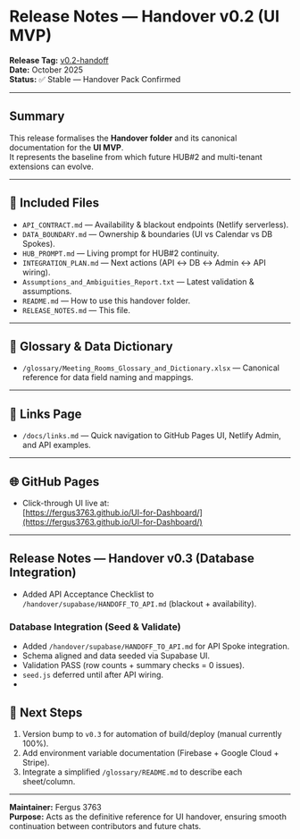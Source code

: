 # Release Notes — Handover v0.2 (UI MVP)

**Release Tag:** [v0.2-handoff](https://github.com/Fergus3763/UI-for-Dashboard/releases/tag/v0.2-handoff)  
**Date:** October 2025  
**Status:** ✅ Stable — Handover Pack Confirmed

---

## Summary
This release formalises the **Handover folder** and its canonical documentation for the **UI MVP**.  
It represents the baseline from which future HUB#2 and multi-tenant extensions can evolve.

---

## 📁 Included Files

- `API_CONTRACT.md` — Availability & blackout endpoints (Netlify serverless).  
- `DATA_BOUNDARY.md` — Ownership & boundaries (UI vs Calendar vs DB Spokes).  
- `HUB_PROMPT.md` — Living prompt for HUB#2 continuity.  
- `INTEGRATION_PLAN.md` — Next actions (API ↔ DB ↔ Admin ↔ API wiring).  
- `Assumptions_and_Ambiguities_Report.txt` — Latest validation & assumptions.  
- `README.md` — How to use this handover folder.  
- `RELEASE_NOTES.md` — This file.

---

## 🧾 Glossary & Data Dictionary
- `/glossary/Meeting_Rooms_Glossary_and_Dictionary.xlsx` — Canonical reference for data field naming and mappings.

---

## 🔗 Links Page
- `/docs/links.md` — Quick navigation to GitHub Pages UI, Netlify Admin, and API examples.

---

## 🌐 GitHub Pages
- Click-through UI live at:  
  [https://fergus3763.github.io/UI-for-Dashboard/](https://fergus3763.github.io/UI-for-Dashboard/)

---
## Release Notes — Handover v0.3 (Database Integration)
- Added API Acceptance Checklist to `/handover/supabase/HANDOFF_TO_API.md` (blackout + availability).

### Database Integration (Seed & Validate)
- Added `/handover/supabase/HANDOFF_TO_API.md` for API Spoke integration.
- Schema aligned and data seeded via Supabase UI.
- Validation PASS (row counts + summary checks = 0 issues).
- `seed.js` deferred until after API wiring.
- 
## 🧭 Next Steps
1. Version bump to `v0.3` for automation of build/deploy (manual currently 100%).  
2. Add environment variable documentation (Firebase + Google Cloud + Stripe).  
3. Integrate a simplified `/glossary/README.md` to describe each sheet/column.  

---

**Maintainer:** Fergus 3763  
**Purpose:** Acts as the definitive reference for UI handover, ensuring smooth continuation between contributors and future chats.
